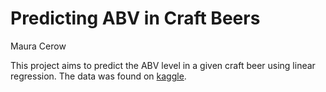 # Predicting ABV in Craft Beers
Maura Cerow

This project aims to predict the ABV level in a given craft beer using linear regression. The data was found on [kaggle](https://www.kaggle.com/neuromusic/avocado-prices/data).

